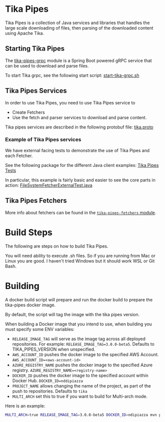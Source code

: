 # Tika Pipes

Tika Pipes is a collection of Java services and libraries that handles the large scale downloading of files, 
then parsing of the downloaded content using Apache Tika.

## Starting Tika Pipes

The [tika-pipes-grpc](tika-pipes-grpc) module is a Spring Boot powered gRPC service that can be used to download and parse files.

To start Tika grpc, see the following start script: [start-tika-grpc.sh](tika-pipes-grpc%2Fdocker-build%2Fstart-tika-grpc.sh)

## Tika Pipes Services

In order to use Tika Pipes, you need to use Tika Pipes service to 

* Create Fetchers
* Use the fetch and parser services to download and parse content.

Tika pipes services are described in the following protobuf file: [tika.proto](tika-pipes-proto%2Fsrc%2Fmain%2Fproto%2Ftika.proto)

### Example of Tika Pipes services

We have external facing tests to demonstrate the use of Tika Pipes and each Fetcher.

See the following package for the different Java client examples: [Tika Pipes Tests](tika-pipes-test%2Fsrc%2Fmain%2Fjava%2Fpipes)

In particular, this example is fairly basic and easier to see the core parts in action: [FileSystemFetcherExternalTest.java](tika-pipes-test%2Fsrc%2Fmain%2Fjava%2Fpipes%2Ffilesystem%2FFileSystemFetcherExternalTest.java)

## Tika Pipes Fetchers

More info about fetchers can be found in the [`tika-pipes-fetchers` module](tika-pipes-fetchers).

# Build Steps

The following are steps on how to build Tika Pipes.

You will need ability to execute .sh files. So if you are running from Mac or Linux you are good. I haven't tried Windows but
it should work WSL or Git Bash.

# Building

A docker build script will prepare and run the docker build to prepare the tika-pipes docker image.

By default, the script will tag the image with the tika pipes version.

When building a Docker image that you intend to use, when building you must specify some ENV variables:

* `RELEASE_IMAGE_TAG` will serve as the image tag across all deployed repositories. For example: `RELEASE_IMAGE_TAG=3.0.0-beta5`. Defaults to TIKA_PIPES_VERSION when unspecified.
* `AWS_ACCOUNT_ID` pushes the docker image to the specified AWS Account. `AWS_ACCOUNT_ID=<aws-account-id>`
* `AZURE_REGISTRY_NAME` pushes the docker image to the specified Azure registry. `AZURE_REGISTRY_NAME=<registry-name>`
* `DOCKER_ID` pushes the docker image to the specified account within Docker Hub. `DOCKER_ID=nddipiazza`
* `PROJECT_NAME` allows changing the name of the project, as part of the push to repositories. Defaults to `tika`
* `MULTI_ARCH` set this to true if you want to build for Multi-arch mode.

Here is an example:

```bash
MULTI_ARCH=true RELEASE_IMAGE_TAG=3.0.0-beta5 DOCKER_ID=ndipiazza mvn package
```
